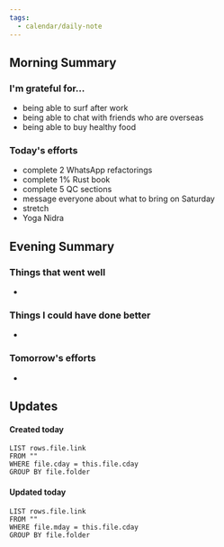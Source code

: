 ```yaml
---
tags:
  - calendar/daily-note
---
```


## Morning Summary

### I'm grateful for...

- being able to surf after work
- being able to chat with friends who are overseas
- being able to buy healthy food

### Today's efforts

- complete 2 WhatsApp refactorings
- complete 1% Rust book
- complete 5 QC sections
- message everyone about what to bring on Saturday
- stretch
- Yoga Nidra

## Evening Summary

### Things that went well

-

### Things I could have done better

-

### Tomorrow's efforts

-

## Updates

#### Created today

```dataview
LIST rows.file.link
FROM ""
WHERE file.cday = this.file.cday
GROUP BY file.folder
```

#### Updated today

```dataview
LIST rows.file.link
FROM ""
WHERE file.mday = this.file.cday
GROUP BY file.folder
```
